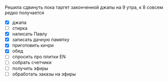 Решила сдвинуть пока таргет законченной джапы на 9 утра, к 8 совсем редко получается
- [x] джапа
- [ ] стирка
- [x] написать Павлу
- [x] записать дачную памятку
- [x] приготовить кичри
- [x] обед
- [ ] спросить про плитки EN
- [ ] собрать счетчики
- [ ] получить эфиры
- [ ] обработать заказы на эфиры